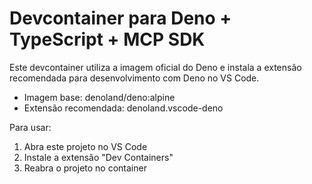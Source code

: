 # Devcontainer para Deno + TypeScript + MCP SDK

Este devcontainer utiliza a imagem oficial do Deno e instala a extensão
recomendada para desenvolvimento com Deno no VS Code.

- Imagem base: denoland/deno:alpine
- Extensão recomendada: denoland.vscode-deno

Para usar:

1. Abra este projeto no VS Code
2. Instale a extensão "Dev Containers"
3. Reabra o projeto no container
